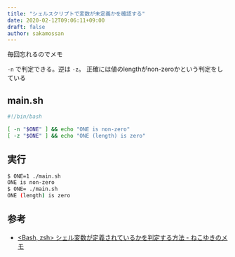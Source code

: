 ```yaml
---
title: "シェルスクリプトで変数が未定義かを確認する"
date: 2020-02-12T09:06:11+09:00
draft: false
author: sakamossan
---
```


毎回忘れるのでメモ

`-n` で判定できる。逆は `-z`。
正確には値のlengthがnon-zeroかという判定をしている

## main.sh

```bash
#!/bin/bash

[ -n "$ONE" ] && echo "ONE is non-zero"
[ -z "$ONE" ] && echo "ONE (length) is zero"
```

## 実行

```bash
$ ONE=1 ./main.sh
ONE is non-zero
$ ONE= ./main.sh
ONE (length) is zero
```

## 参考

- [<Bash, zsh> シェル変数が定義されているかを判定する方法 - ねこゆきのメモ](http://nekoyukimmm.hatenablog.com/entry/2018/01/21/101828)
